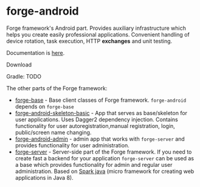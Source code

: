 # forge-android
Forge framework's Android part. Provides auxiliary infrastructure which helps you create easily professional applications. Convenient handling
of device rotation, task execution, HTTP **exchanges** and unit testing.

Documentation is [here](https://github.com/ogrebgr/forge-android/wiki).

Download

Gradle: TODO



The other parts of the Forge framework:

* [forge-base](https://github.com/ogrebgr/forge) - Base client classes of Forge framework.
`forge-android` depends on `forge-base`
* [forge-android-skeleton-basic](https://github.com/ogrebgr/forge-android-skeleton-basic) - App that serves as base/skeleton for user applications. Uses Dagger2 dependency injection. Contains functionality for user autoregistration,manual registration, login, public/screen name changing.
* [forge-android-admin](https://github.com/ogrebgr/forge-android-admin) - admin app that works with `forge-server` and provides functionality for user administration.
* [forge-server](https://github.com/ogrebgr/forge-server) - Server-side part of the Forge framework. If you need to create fast a backend for your application `forge-server` can be used as a base which provides functionality for admin and regular user administration. Based on [Spark java](http://sparkjava.com/) (micro framework for creating web applications in Java 8).
